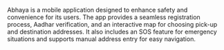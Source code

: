 Abhaya is a mobile application designed to enhance safety and convenience for its users. The app provides a seamless registration process, Aadhar verification, and an interactive map for choosing pick-up and destination addresses. It also includes an SOS feature for emergency situations and supports manual address entry for easy navigation.

